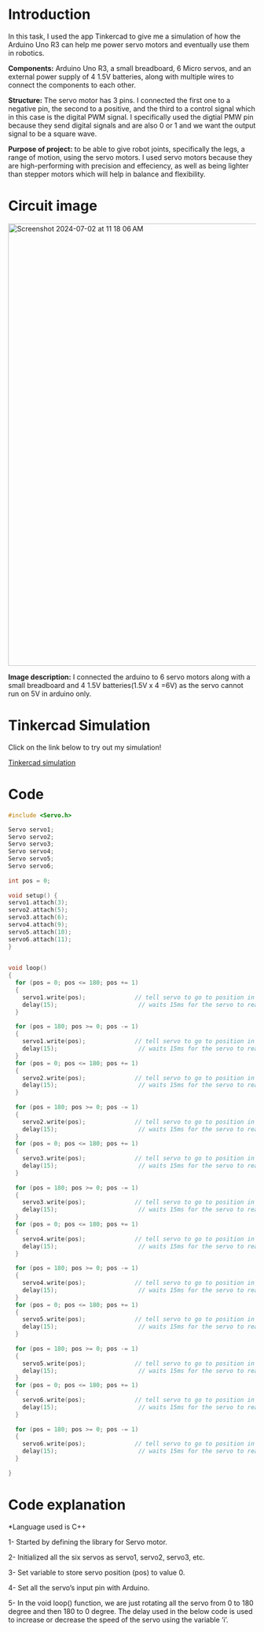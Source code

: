 
# Introduction

In this task, I used the app Tinkercad to give me a simulation of how the Arduino Uno R3 can help me power servo motors and eventually use them in robotics.

__Components:__ Arduino Uno R3, a small breadboard, 6 Micro servos, and an external power supply of 4 1.5V batteries, along with multiple wires to connect the components to each other.

__Structure:__ The servo motor has 3 pins. I connected the first one to a negative pin, the second to a positive, and the third to a control signal which in this case is the digital PWM signal. I specifically used the digtial PMW pin because they send digital signals and are also 0 or 1 and we want the output signal to be a square wave.

__Purpose of project:__ to be able to give robot joints, specifically the legs, a range of motion, using the servo motors. I used servo motors because they are high-performing with precision and effeciency, as well as being lighter than stepper motors which will help in balance and flexibility.
 


# Circuit image
<img width="899" alt="Screenshot 2024-07-02 at 11 18 06 AM" src="https://github.com/Remasj/Task2-elec.eng/assets/144160139/a762725b-4cb6-4a45-8072-f5df73aacde6">

__Image description:__
I connected the arduino to 6 servo motors along with a small breadboard and 4 1.5V batteries(1.5V x 4 =6V) as the servo cannot run on 5V in arduino only.

# Tinkercad Simulation
Click on the link below to try out my simulation!

[Tinkercad simulation](https://www.tinkercad.com/things/kzcujmXtH5q-magnificent-amberis/editel?tenant=circuits)

# Code
``` C++
#include <Servo.h>

Servo servo1;
Servo servo2;
Servo servo3;
Servo servo4;
Servo servo5;
Servo servo6;
 
int pos = 0;
 
void setup() {
servo1.attach(3);
servo2.attach(5);
servo3.attach(6);
servo4.attach(9);
servo5.attach(10);
servo6.attach(11);
}
 

void loop() 
{
  for (pos = 0; pos <= 180; pos += 1) 
  { 
    servo1.write(pos);              // tell servo to go to position in variable 'pos'
    delay(15);                       // waits 15ms for the servo to reach the position
  }
  
  for (pos = 180; pos >= 0; pos -= 1) 
  { 
    servo1.write(pos);              // tell servo to go to position in variable 'pos'
    delay(15);                       // waits 15ms for the servo to reach the position
  }
  for (pos = 0; pos <= 180; pos += 1) 
  { 
    servo2.write(pos);              // tell servo to go to position in variable 'pos'
    delay(15);                       // waits 15ms for the servo to reach the position
  }
  
  for (pos = 180; pos >= 0; pos -= 1) 
  { 
    servo2.write(pos);              // tell servo to go to position in variable 'pos'
    delay(15);                       // waits 15ms for the servo to reach the position
  }
  for (pos = 0; pos <= 180; pos += 1) 
  { 
    servo3.write(pos);              // tell servo to go to position in variable 'pos'
    delay(15);                       // waits 15ms for the servo to reach the position
  }
  
  for (pos = 180; pos >= 0; pos -= 1) 
  { 
    servo3.write(pos);              // tell servo to go to position in variable 'pos'
    delay(15);                       // waits 15ms for the servo to reach the position
  }
  for (pos = 0; pos <= 180; pos += 1) 
  { 
    servo4.write(pos);              // tell servo to go to position in variable 'pos'
    delay(15);                       // waits 15ms for the servo to reach the position
  }
  
  for (pos = 180; pos >= 0; pos -= 1) 
  { 
    servo4.write(pos);              // tell servo to go to position in variable 'pos'
    delay(15);                       // waits 15ms for the servo to reach the position
  }
  for (pos = 0; pos <= 180; pos += 1) 
  { 
    servo5.write(pos);              // tell servo to go to position in variable 'pos'
    delay(15);                       // waits 15ms for the servo to reach the position
  }
  
  for (pos = 180; pos >= 0; pos -= 1) 
  { 
    servo5.write(pos);              // tell servo to go to position in variable 'pos'
    delay(15);                       // waits 15ms for the servo to reach the position
  }
  for (pos = 0; pos <= 180; pos += 1) 
  { 
    servo6.write(pos);              // tell servo to go to position in variable 'pos'
    delay(15);                       // waits 15ms for the servo to reach the position
  }
  
  for (pos = 180; pos >= 0; pos -= 1) 
  { 
    servo6.write(pos);              // tell servo to go to position in variable 'pos'
    delay(15);                       // waits 15ms for the servo to reach the position
  }
  
}
```
# Code explanation

*Language used is C++

1- Started by defining the library for Servo motor.

2- Initialized all the six servos as servo1, servo2, servo3, etc.

3- Set variable to store servo position (pos) to value 0.

4- Set all the servo’s input pin with Arduino.

5- In the void loop() function, we are just rotating all the servo from 0 to 180 degree and then 180 to 0 degree. The delay used in the below code is used to increase or decrease the speed of the servo using the variable ‘i’.
  



